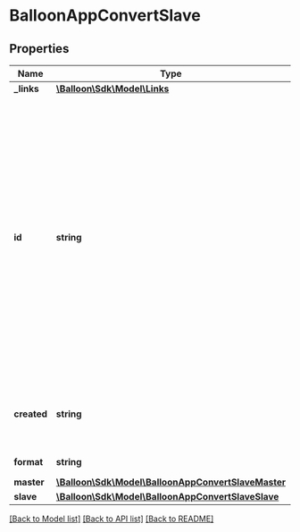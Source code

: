 # BalloonAppConvertSlave

## Properties
Name | Type | Description | Notes
------------ | ------------- | ------------- | -------------
**_links** | [**\Balloon\Sdk\Model\Links**](Links.md) |  | [optional] 
**id** | **string** | Unique 12-byte resource identifier. Note this is a MongoDB ObjectId. The name is the standard resource identifier, the id only useful to verify that a given resource was completely recreated. An ID is immutable and will be created on the server. | [optional] 
**created** | **string** | ISO 8601 timestamp when the resource was created. | [optional] 
**format** | **string** | Slave format. | [optional] 
**master** | [**\Balloon\Sdk\Model\BalloonAppConvertSlaveMaster**](BalloonAppConvertSlaveMaster.md) |  | [optional] 
**slave** | [**\Balloon\Sdk\Model\BalloonAppConvertSlaveSlave**](BalloonAppConvertSlaveSlave.md) |  | [optional] 

[[Back to Model list]](../README.md#documentation-for-models) [[Back to API list]](../README.md#documentation-for-api-endpoints) [[Back to README]](../README.md)


